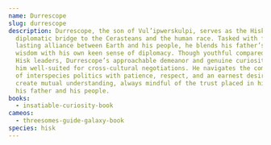 ```yaml
---
name: Durrescope
slug: durrescope
description: Durrescope, the son of Vul’ipwerskulpi, serves as the Hisk’s
  diplomatic bridge to the Cerasteans and the human race. Tasked with forging a
  lasting alliance between Earth and his people, he blends his father’s calm
  wisdom with his own keen sense of diplomacy. Though youthful compared to other
  Hisk leaders, Durrescope’s approachable demeanor and genuine curiosity make
  him well-suited for cross-cultural negotiations. He navigates the complexities
  of interspecies politics with patience, respect, and an earnest desire to
  create mutual understanding, always mindful of the trust placed in him by both
  his father and his people.
books:
  - insatiable-curiosity-book
cameos:
  - threesomes-guide-galaxy-book
species: hisk
---
```

